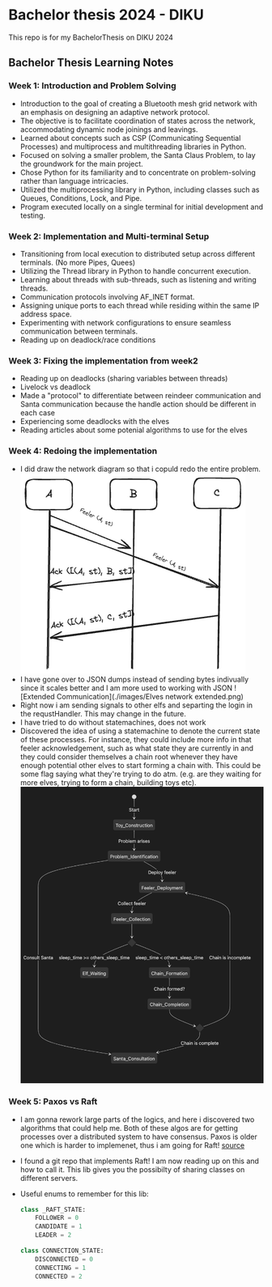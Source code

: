 # Bachelor thesis 2024 - DIKU
This repo is for my BachelorThesis on DIKU 2024

## Bachelor Thesis Learning Notes

### Week 1: Introduction and Problem Solving
- Introduction to the goal of creating a Bluetooth mesh grid network with an emphasis on designing an adaptive network protocol.
- The objective is to facilitate coordination of states across the network, accommodating dynamic node joinings and leavings.
- Learned about concepts such as CSP (Communicating Sequential Processes) and multiprocess and multithreading libraries in Python.
- Focused on solving a smaller problem, the Santa Claus Problem, to lay the groundwork for the main project.
- Chose Python for its familiarity and to concentrate on problem-solving rather than language intricacies.
- Utilized the multiprocessing library in Python, including classes such as Queues, Conditions, Lock, and Pipe.
- Program executed locally on a single terminal for initial development and testing.

### Week 2: Implementation and Multi-terminal Setup
- Transitioning from local execution to distributed setup across different terminals. (No more Pipes, Quees)
- Utilizing the Thread library in Python to handle concurrent execution.
- Learning about threads with sub-threads, such as listening and writing threads.
- Communication protocols involving AF_INET format.
- Assigning unique ports to each thread while residing within the same IP address space.
- Experimenting with network configurations to ensure seamless communication between terminals.
- Reading up on deadlock/race conditions

### Week 3: Fixing the implementation from week2
- Reading up on deadlocks (sharing variables between threads)
- Livelock vs deadlock
- Made a "protocol" to differentiate between reindeer communication and Santa communication because the handle action should be different in each case
- Experiencing some deadlocks with the elves
- Reading articles about some potenial algorithms to use for the elves

### Week 4: Redoing the implementation
- I did draw the network diagram so that i copuld redo the entire problem.
![Initial Communication between the elves](./images/Elves_networking.png)
- I have gone over to JSON dumps instead of sending bytes indivually since it
    scales better and I am more used to working with JSON
![Extended Communication](./images/Elves network extended.png)
- Right now i am sending signals to other elfs and separting the login in the
    requstHandler. This may change in the future.
- I have tried to do without statemachines, does not work
- Discovered the idea of using a statemachine to denote the current state of these processes. For instance, they could include more info in that feeler acknowledgement, such as what state they are currently in and they could consider themselves a chain root whenever they have enough potential other elves to start forming a chain with. This could be some flag saying what they're trying to do atm. (e.g. are they waiting for more elves, trying to form a chain, building toys etc).
![Elves state diagram](./images/Elves_state_diagram.png)

### Week 5: Paxos vs Raft
- I am gonna rework large parts of the logics, and here i discovered two algorithms that could help me. Both of these algos are for getting processes over a distributed system to have consensus. Paxos is older one which is harder to implemenet, thus i am going for Raft! [source](https://raft.github.io) 
- I found a git repo that implements Raft! I am now reading up on this and how to call it. This lib gives you the possibilty of sharing classes on different servers.
- Useful enums to remember for this lib:
    ```py
    class _RAFT_STATE:
        FOLLOWER = 0
        CANDIDATE = 1
        LEADER = 2
    ```

    ```py
    class CONNECTION_STATE:
        DISCONNECTED = 0
        CONNECTING = 1
        CONNECTED = 2
    ```
